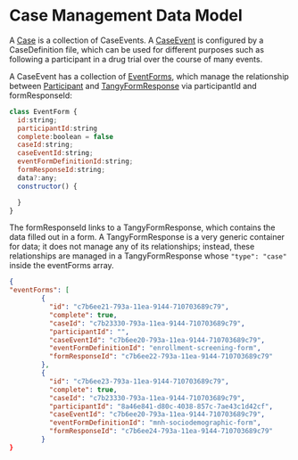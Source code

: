 # Case Management Data Model

A [Case](../../client/src/app/case/classes/case.class.ts) is a collection of CaseEvents. A [CaseEvent](../../client/src/app/case/classes/case-event.class.ts) is configured by a CaseDefinition file, which can be used for different purposes such as following a participant in a drug trial over the course of many events.

A CaseEvent has a collection of [EventForms](../../client/src/app/case/classes/event-form.class.ts), which manage the relationship between  [Participant](../../client/src/app/case/classes/case-participant.class.ts) and  [TangyFormResponse](../../client/src/app/tangy-forms/tangy-form-response.class.ts) via participantId and formResponseId:

```js
class EventForm {
  id:string;
  participantId:string
  complete:boolean = false
  caseId:string; 
  caseEventId:string;
  eventFormDefinitionId:string;
  formResponseId:string;
  data?:any;
  constructor() {

  }
}
```

The formResponseId links to a TangyFormResponse, which contains the data filled out in a form. A TangyFormResponse is a very generic container for data; it does not manage any of its relationships; instead, these relationships are managed in a TangyFormResponse whose `"type": "case"` inside the eventForms array. 

```json
{
"eventForms": [
        {
          "id": "c7b6ee21-793a-11ea-9144-710703689c79",
          "complete": true,
          "caseId": "c7b23330-793a-11ea-9144-710703689c79",
          "participantId": "",
          "caseEventId": "c7b6ee20-793a-11ea-9144-710703689c79",
          "eventFormDefinitionId": "enrollment-screening-form",
          "formResponseId": "c7b6ee22-793a-11ea-9144-710703689c79"
        },
        {
          "id": "c7b6ee23-793a-11ea-9144-710703689c79",
          "complete": true,
          "caseId": "c7b23330-793a-11ea-9144-710703689c79",
          "participantId": "8a46e841-d80c-4038-857c-7ae43c1d42cf",
          "caseEventId": "c7b6ee20-793a-11ea-9144-710703689c79",
          "eventFormDefinitionId": "mnh-sociodemographic-form",
          "formResponseId": "c7b6ee24-793a-11ea-9144-710703689c79"
        }
}
```

